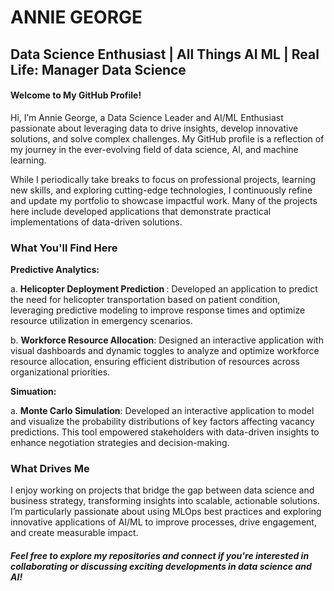 # ANNIE GEORGE
## Data Science Enthusiast | All Things AI ML | Real Life: Manager Data Science
####                                    Welcome to My GitHub Profile!
Hi, I’m Annie George, a Data Science Leader and AI/ML Enthusiast passionate about leveraging data to drive insights, develop innovative solutions, and solve complex challenges. My GitHub profile is a reflection of my journey in the ever-evolving field of data science, AI, and machine learning.

While I periodically take breaks to focus on professional projects, learning new skills, and exploring cutting-edge technologies, I continuously refine and update my portfolio to showcase impactful work. Many of the projects here include developed applications that demonstrate practical implementations of data-driven solutions.

### What You'll Find Here
<b>Predictive Analytics:</b>

a. <b>Helicopter Deployment Prediction </b>: Developed an application to predict the need for helicopter transportation based on patient condition, leveraging predictive modeling to improve response times and optimize resource utilization in emergency scenarios.

b. <b>Workforce Resource Allocation</b>: Designed an interactive application with visual dashboards and dynamic toggles to analyze and optimize workforce resource allocation, ensuring efficient distribution of resources across organizational priorities.

<b>Simuation: </b>

a. <b>Monte Carlo Simulation</b>: Developed an interactive application to model and visualize the probability distributions of key factors affecting vacancy predictions. This tool empowered stakeholders with data-driven insights to enhance negotiation strategies and decision-making.

### What Drives Me
I enjoy working on projects that bridge the gap between data science and business strategy, transforming insights into scalable, actionable solutions. I’m particularly passionate about using MLOps best practices and exploring innovative applications of AI/ML to improve processes, drive engagement, and create measurable impact.

##### Feel free to explore my repositories and connect if you're interested in collaborating or discussing exciting developments in data science and AI!
